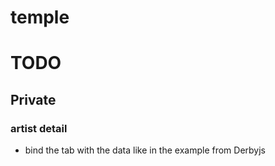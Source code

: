 temple
=============


# TODO

## Private 

### artist detail

- bind the tab with the data like in the example from Derbyjs